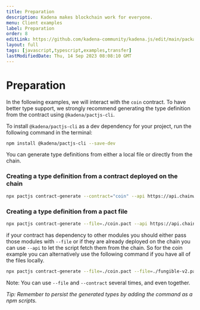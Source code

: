 ```yaml
---
title: Preparation
description: Kadena makes blockchain work for everyone.
menu: Client examples
label: Preparation
order: 8
editLink: https://github.com/kadena-community/kadena.js/edit/main/packages/libs/client-examples/README.md
layout: full
tags: [javascript,typescript,examples,transfer]
lastModifiedDate: Thu, 14 Sep 2023 08:08:10 GMT
---
```

# Preparation

In the following examples, we will interact with the `coin` contract. To have
better type support, we strongly recommend generating the type definition from
the contract using `@kadena/pactjs-cli`.

To install `@kadena/pactjs-cli` as a dev dependency for your project, run the
following command in the terminal:

```sh
npm install @kadena/pactjs-cli --save-dev
```

You can generate type definitions from either a local file or directly from the
chain.

### Creating a type definition from a contract deployed on the chain

```sh
npx pactjs contract-generate --contract="coin" --api https://api.chainweb.com/chainweb/0.0/mainnet01/chain/1/pact
```

### Creating a type definition from a pact file

```sh
npx pactjs contract-generate --file=./coin.pact --api https://api.chainweb.com/chainweb/0.0/mainnet01/chain/1/pact
```

if your contract has dependency to other modules you should either pass those
modules with `--file` or if they are already deployed on the chain you can use
`--api` to let the script fetch them from the chain. So for the coin example you
can alternatively use the following command if you have all of the files
locally.

```sh
npx pactjs contract-generate --file=./coin.pact --file=./fungible-v2.pact --file=./fungible-xchain-v1.pact
```

Note: You can use `--file` and `--contract` several times, and even together.

*Tip: Remember to persist the generated types by adding the command as a npm
scripts.*

